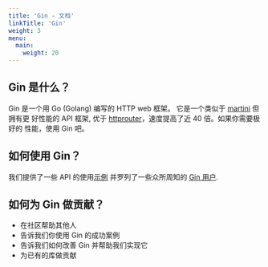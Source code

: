 ```yaml
---
title: 'Gin - 文档'
linkTitle: 'Gin'
weight: 3
menu:
  main:
    weight: 20
---
```


## Gin 是什么？

Gin 是一个用 Go (Golang) 编写的 HTTP web 框架。 它是一个类似于 [martini](https://github.com/go-martini/martini) 但拥有更
好性能的 API 框架, 优于 [httprouter](https://github.com/julienschmidt/httprouter)，速度提高了近 40 倍。如果你需要极好的
性能，使用 Gin 吧。

<!-- ![Gin console logger](https://gin-gonic.github.io/gin/other/console.png) -->

## 如何使用 Gin？

我们提供了一些 API 的使用[示例](https://gin-gonic.com/zh-cn/docs/examples/) 并罗列了一些众所周知的
[Gin 用户](https://gin-gonic.com/zh-cn/docs/users/).

## 如何为 Gin 做贡献？

- 在社区帮助其他人
- 告诉我们你使用 Gin 的成功案例
- 告诉我们如何改善 Gin 并帮助我们实现它
- 为已有的库做贡献
